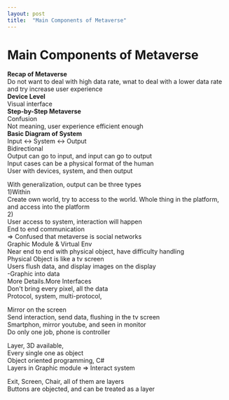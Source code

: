 ```yaml
---
layout: post
title:  "Main Components of Metaverse"
---
```


# Main Components of Metaverse
**Recap of Metaverse** <br/>
Do not want to deal with high data rate, wnat to deal with a lower data rate and try increase user experience <br/>
**Device Level** <br/>
Visual interface <br/>
**Step-by-Step Metaverse** <br/>
Confusion <br/>
Not meaning, user experience efficient enough <br/>
**Basic Diagram of System** <br/>
Input <-> System <-> Output <Br/>
Bidirectional <br/>
Output can go to input, and input can go to output <br/>
Input cases can be a physical format of the human <br/>
User with devices, system, and then output <br/>

With generalization, output can be three types <br/>
1)Within <br/>
Create own world, try to access to the world. Whole thing in the platform, and access into the platform <br/>
2) <br/>
User access to system, interaction will happen <br/>
End to end communication <br/>
=> Confused that metaverse is social networks <br/>
Graphic Module & Virtual Env <br/>
Near end to end with physical object, have difficulty handling <br/>
Physical Object is like a tv screen <br/>
Users flush data, and display images on the display <br/>
-Graphic into data <br/>
More Details.More Interfaces <br/>
Don't bring every pixel, all the data <br/>
Protocol, system, multi-protocol, <br/>


Mirror on the screen <br/>
Send interaction, send data, flushing in the tv screen <Br/>
Smartphon, mirror youtube, and seen in monitor <br/>
Do only one job, phone is controller <br/>



Layer, 3D available, <br/>
Every single one as object <br/>
Object oriented programming, C# <br/>
Layers in Graphic module => Interact system <br/>

Exit, Screen, Chair, all of them are layers <br/>
Buttons are objected, and can be treated as a layer <br/>
